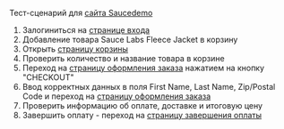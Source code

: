 Тест-сценарий для [сайта Saucedemo](https://www.saucedemo.com/)
1. Залогиниться на [странице входа](https://www.saucedemo.com/)
2. Добавление товара Sauce Labs Fleece Jacket в корзину
3. Открыть [страницу корзины](https://www.saucedemo.com/cart.html)
4. Проверить количество и название товара в корзине
5. Переход на [страницу оформления заказа](https://www.saucedemo.com/checkout-step-one.html) нажатием на кнопку "CHECKOUT"
6. Ввод корректных данных в поля First Name, Last Name, Zip/Postal Code и переход на [страницу оформления заказа](https://www.saucedemo.com/checkout-step-one.html)
7. Проверить информацию об оплате, доставке и итоговую цену
8. Завершить оплату - переход на [страницу завершения оплаты](https://www.saucedemo.com/checkout-complete.html)
